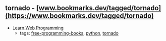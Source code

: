 tornado - [www.bookmarks.dev/tagged/tornado](https://www.bookmarks.dev/tagged/tornado) 
---
* [Learn Web Programming](https://bitbucket.org/hrojas/learn-web-programming)
    * tags: [free-programming-books](../tags/free-programming-books.md), [python](../tags/python.md), [tornado](../tags/tornado.md)
